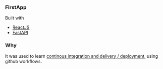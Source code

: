 ### FirstApp
Built with
- [ReactJS](https://camo.githubusercontent.com/d6bb0e7157be00d6b0b6755ffa5884c82765bee79b2e0c9f32d8255dbe4b43d4/68747470733a2f2f696d672e736869656c64732e696f2f62616467652f6e6578742e6a732d3030303030303f7374796c653d666f722d7468652d6261646765266c6f676f3d6e657874646f746a73266c6f676f436f6c6f723d7768697465)
- [FastAPI](https://fastapi.tiangolo.com/)
### Why
It was used to learn [continous integration and delivery / deployment.](https://www.atlassian.com/continuous-delivery/principles) using github workflows.
